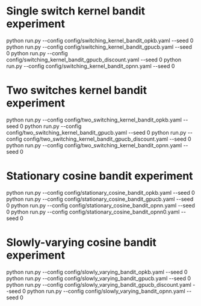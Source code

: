 # Single switch kernel bandit experiment

python run.py --config config/switching_kernel_bandit_opkb.yaml --seed 0
python run.py --config config/switching_kernel_bandit_gpucb.yaml --seed 0
python run.py --config config/switching_kernel_bandit_gpucb_discount.yaml --seed 0
python run.py --config config/switching_kernel_bandit_opnn.yaml --seed 0

# Two switches kernel bandit experiment

python run.py --config config/two_switching_kernel_bandit_opkb.yaml --seed 0
python run.py --config config/two_switching_kernel_bandit_gpucb.yaml --seed 0
python run.py --config config/two_switching_kernel_bandit_gpucb_discount.yaml --seed 0
python run.py --config config/two_switching_kernel_bandit_opnn.yaml --seed 0

# Stationary cosine bandit experiment

python run.py --config config/stationary_cosine_bandit_opkb.yaml --seed 0
python run.py --config config/stationary_cosine_bandit_gpucb.yaml --seed 0
python run.py --config config/stationary_cosine_bandit_opnn.yaml --seed 0
python run.py --config config/stationary_cosine_bandit_opnn0.yaml --seed 0

# Slowly-varying cosine bandit experiment

python run.py --config config/slowly_varying_bandit_opkb.yaml --seed 0
python run.py --config config/slowly_varying_bandit_gpucb.yaml --seed 0
python run.py --config config/slowly_varying_bandit_gpucb_discount.yaml --seed 0
python run.py --config config/slowly_varying_bandit_opnn.yaml --seed 0
